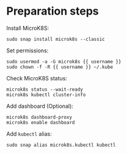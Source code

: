 Preparation steps
=================

Install MicroK8S:

    sudo snap install microk8s --classic

Set permissions:

    sudo usermod -a -G microk8s {{ username }}
    sudo chown -f -R {{ username }} ~/.kube

Check MicroK8S status:

    microk8s status --wait-ready
    microk8s kubectl cluster-info

Add dashboard (Optional):

    microk8s dashboard-proxy
    microk8s enable dashboard

Add `kubectl` alias:

    sudo snap alias microk8s.kubectl kubectl
